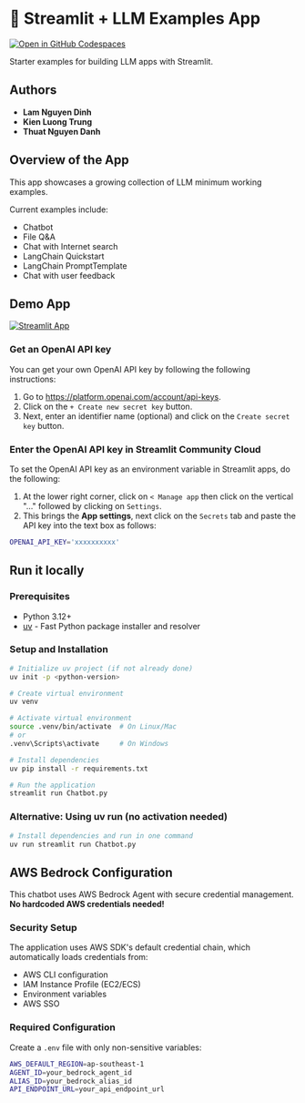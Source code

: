 # 🎈 Streamlit + LLM Examples App

[![Open in GitHub Codespaces](https://github.com/codespaces/badge.svg)](https://github.com/codespaces/new?repo_name=streamlit/llm-examples&quickstart=1)

Starter examples for building LLM apps with Streamlit.

## Authors

- **Lam Nguyen Dinh**
- **Kien Luong Trung** 
- **Thuat Nguyen Danh**

## Overview of the App

This app showcases a growing collection of LLM minimum working examples.

Current examples include:

- Chatbot
- File Q&A
- Chat with Internet search
- LangChain Quickstart
- LangChain PromptTemplate
- Chat with user feedback

## Demo App

[![Streamlit App](https://static.streamlit.io/badges/streamlit_badge_black_white.svg)](https://llm-examples.streamlit.app/)

### Get an OpenAI API key

You can get your own OpenAI API key by following the following instructions:

1. Go to https://platform.openai.com/account/api-keys.
2. Click on the `+ Create new secret key` button.
3. Next, enter an identifier name (optional) and click on the `Create secret key` button.

### Enter the OpenAI API key in Streamlit Community Cloud

To set the OpenAI API key as an environment variable in Streamlit apps, do the following:

1. At the lower right corner, click on `< Manage app` then click on the vertical "..." followed by clicking on `Settings`.
2. This brings the **App settings**, next click on the `Secrets` tab and paste the API key into the text box as follows:

```sh
OPENAI_API_KEY='xxxxxxxxxx'
```

## Run it locally

### Prerequisites

- Python 3.12+
- [uv](https://github.com/astral-sh/uv) - Fast Python package installer and resolver

### Setup and Installation

```sh
# Initialize uv project (if not already done)
uv init -p <python-version>

# Create virtual environment
uv venv

# Activate virtual environment
source .venv/bin/activate  # On Linux/Mac
# or
.venv\Scripts\activate     # On Windows

# Install dependencies
uv pip install -r requirements.txt

# Run the application
streamlit run Chatbot.py
```

### Alternative: Using uv run (no activation needed)

```sh
# Install dependencies and run in one command
uv run streamlit run Chatbot.py
```

## AWS Bedrock Configuration

This chatbot uses AWS Bedrock Agent with secure credential management. **No hardcoded AWS credentials needed!**

### Security Setup

The application uses AWS SDK's default credential chain, which automatically loads credentials from:
- AWS CLI configuration
- IAM Instance Profile (EC2/ECS)
- Environment variables
- AWS SSO

### Required Configuration

Create a `.env` file with only non-sensitive variables:

```sh
AWS_DEFAULT_REGION=ap-southeast-1
AGENT_ID=your_bedrock_agent_id
ALIAS_ID=your_bedrock_alias_id
API_ENDPOINT_URL=your_api_endpoint_url
```
